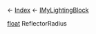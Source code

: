 ← [Index](Api-Index) ← [IMyLightingBlock](Sandbox.ModAPI.Ingame.IMyLightingBlock)

[float](System.Single) ReflectorRadius